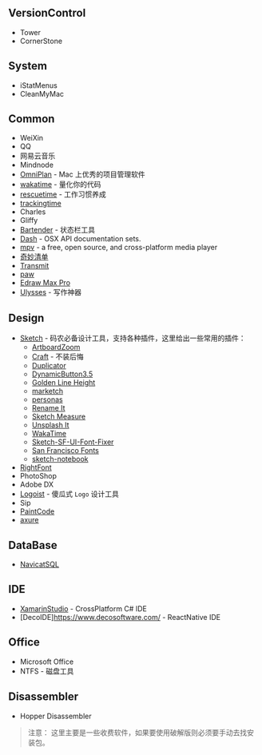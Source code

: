 ## VersionControl
- Tower
- CornerStone

## System
- iStatMenus
- CleanMyMac

## Common
- WeiXin
- QQ
- 网易云音乐
- Mindnode
- [OmniPlan](https://www.omnigroup.com/omniplan) - Mac 上优秀的项目管理软件
- [wakatime](https://wakatime.com/) - 量化你的代码
- [rescuetime](https://www.rescuetime.com/) - 工作习惯养成
- [trackingtime](https://trackingtime.co/)
- Charles
- Gliffy
- [Bartender](https://www.macbartender.com) - 状态栏工具
- [Dash](https://kapeli.com/dash) - OSX API documentation sets.
- [mpv](https://mpv.io) - a free, open source, and cross-platform media player
- [奇妙清单](https://www.wunderlist.com)
- [Transmit](https://panic.com/transmit/)
- [paw](https://paw.cloud/)
- [Edraw Max Pro](https://www.edrawsoft.com)
- [Ulysses](https://ulyssesapp.com/) - 写作神器

## Design
- [Sketch](https://www.sketchapp.com/) - 码农必备设计工具，支持各种插件，这里给出一些常用的插件：
  + [ArtboardZoom](https://github.com/arkkimaagi/artboardzoom)
  + [Craft](https://www.invisionapp.com/craft) - 不装后悔
  + [Duplicator](https://github.com/turbobabr/duplicator)
  + [DynamicButton3.5](https://github.com/fuggfuggfugg/sketch-dynamic-button-3.5)
  + [Golden Line Height](https://github.com/lorenzwoehr/golden-ratio-line-height-sketch-plugin)
  + [marketch](http://tudou527.github.io/marketch/)
  + [personas](https://github.com/nolastan/sketch-personas)
  + [Rename It](https://github.com/rodi01/renameit)
  + [Sketch Measure](https://github.com/utom/sketch-measure)
  + [Unsplash It](https://github.com/fhuel/unsplash-it-sketch)
  + [WakaTime](https://github.com/wakatime/sketch-wakatime)
  + [Sketch-SF-UI-Font-Fixer](https://github.com/kylehickinson/Sketch-SF-UI-Font-Fixer)
  + [San Francisco Fonts](https://developer.apple.com/fonts/)
  + [sketch-notebook](http://marcosvid.al/sketch-notebook/)
- [RightFont](https://rightfontapp.com/)
- PhotoShop
- Adobe DX
- [Logoist](http://www.syniumsoftware.com/logoist) - 傻瓜式 `Logo` 设计工具
- Sip
- [PaintCode](https://www.paintcodeapp.com/)
- [axure](http://www.axure.com/)

## DataBase
- [NavicatSQL](https://www.navicat.com)

## IDE
- [XamarinStudio](https://www.xamarin.com/download) - CrossPlatform C# IDE
- [DecoIDE]https://www.decosoftware.com/ -  ReactNative IDE

## Office
- Microsoft Office
- NTFS - 磁盘工具

## Disassembler
- Hopper Disassembler

> 注意：
  这里主要是一些收费软件，如果要使用破解版则必须要手动去找安装包。
